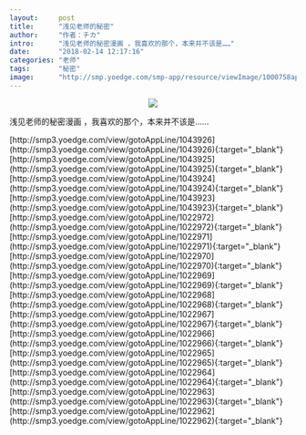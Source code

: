 ```yaml
---
layout:     post
title:      "浅见老师的秘密"
author:     "作者：チカ"
intro:      "浅见老师的秘密漫画 ，我喜欢的那个，本来并不该是……"
date:       "2018-02-14 12:17:16"
categories: "老师"
tags:       "秘密"
image:      "http://smp.yoedge.com/smp-app/resource/viewImage/1000758appline.png"
---
```

<div style="text-align: center">
<p><img src="http://smp.yoedge.com/smp-app/resource/viewImage/1000758appline.png"/></p>
</div>
<p class="post-meta">
<span>浅见老师的秘密漫画 ，我喜欢的那个，本来并不该是……</span>
</p>
[http://smp3.yoedge.com/view/gotoAppLine/1043926](http://smp3.yoedge.com/view/gotoAppLine/1043926){:target="_blank"}
[http://smp3.yoedge.com/view/gotoAppLine/1043925](http://smp3.yoedge.com/view/gotoAppLine/1043925){:target="_blank"}
[http://smp3.yoedge.com/view/gotoAppLine/1043924](http://smp3.yoedge.com/view/gotoAppLine/1043924){:target="_blank"}
[http://smp3.yoedge.com/view/gotoAppLine/1043923](http://smp3.yoedge.com/view/gotoAppLine/1043923){:target="_blank"}
[http://smp3.yoedge.com/view/gotoAppLine/1022972](http://smp3.yoedge.com/view/gotoAppLine/1022972){:target="_blank"}
[http://smp3.yoedge.com/view/gotoAppLine/1022971](http://smp3.yoedge.com/view/gotoAppLine/1022971){:target="_blank"}
[http://smp3.yoedge.com/view/gotoAppLine/1022970](http://smp3.yoedge.com/view/gotoAppLine/1022970){:target="_blank"}
[http://smp3.yoedge.com/view/gotoAppLine/1022969](http://smp3.yoedge.com/view/gotoAppLine/1022969){:target="_blank"}
[http://smp3.yoedge.com/view/gotoAppLine/1022968](http://smp3.yoedge.com/view/gotoAppLine/1022968){:target="_blank"}
[http://smp3.yoedge.com/view/gotoAppLine/1022967](http://smp3.yoedge.com/view/gotoAppLine/1022967){:target="_blank"}
[http://smp3.yoedge.com/view/gotoAppLine/1022966](http://smp3.yoedge.com/view/gotoAppLine/1022966){:target="_blank"}
[http://smp3.yoedge.com/view/gotoAppLine/1022965](http://smp3.yoedge.com/view/gotoAppLine/1022965){:target="_blank"}
[http://smp3.yoedge.com/view/gotoAppLine/1022964](http://smp3.yoedge.com/view/gotoAppLine/1022964){:target="_blank"}
[http://smp3.yoedge.com/view/gotoAppLine/1022963](http://smp3.yoedge.com/view/gotoAppLine/1022963){:target="_blank"}
[http://smp3.yoedge.com/view/gotoAppLine/1022962](http://smp3.yoedge.com/view/gotoAppLine/1022962){:target="_blank"}


